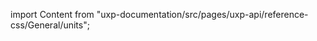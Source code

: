 
import Content from "uxp-documentation/src/pages/uxp-api/reference-css/General/units";

<Content query="product=xd"/>
